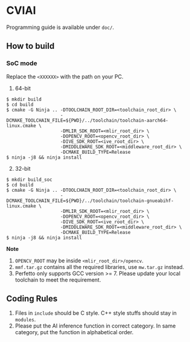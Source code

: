 # CVIAI

Programming guide is available under ``doc/``.

## How to build

### SoC mode

Replace the ``<XXXXXX>`` with the path on your PC.

1. 64-bit

```
$ mkdir build
$ cd build
$ cmake -G Ninja .. -DTOOLCHAIN_ROOT_DIR=<toolchain_root_dir> \
                    -DCMAKE_TOOLCHAIN_FILE=${PWD}/../toolchain/toolchain-aarch64-linux.cmake \
                    -DMLIR_SDK_ROOT=<mlir_root_dir> \
                    -DOPENCV_ROOT=<opencv_root_dir> \
                    -DIVE_SDK_ROOT=<ive_root_dir> \
                    -DMIDDLEWARE_SDK_ROOT=<middleware_root_dir> \
                    -DCMAKE_BUILD_TYPE=Release
$ ninja -j8 && ninja install
```

2. 32-bit

```
$ mkdir build_soc
$ cd build
$ cmake -G Ninja .. -DTOOLCHAIN_ROOT_DIR=<toolchain_root_dir> \
                    -DCMAKE_TOOLCHAIN_FILE=${PWD}/../toolchain/toolchain-gnueabihf-linux.cmake \
                    -DMLIR_SDK_ROOT=<mlir_root_dir> \
                    -DOPENCV_ROOT=<opencv_root_dir> \
                    -DIVE_SDK_ROOT=<ive_root_dir> \
                    -DMIDDLEWARE_SDK_ROOT=<middleware_root_dir> \
                    -DCMAKE_BUILD_TYPE=Release
$ ninja -j8 && ninja install
```

**Note**

1. ``OPENCV_ROOT`` may be inside ``<mlir_root_dir>/opencv``.
2. ``mmf.tar.gz`` contains all the required libraries, use ``mw.tar.gz`` instead.
3. Perfetto only supports GCC version >= 7. Please update your local toolchain to meet the requirement.

## Coding Rules

1. Files in ``include`` should be C style. C++ style stuffs should stay in ``modules``.
2. Please put the AI inference function in correct category. In same category, put the function in alphabetical order.

